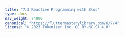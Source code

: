 ```yaml
---
title: "7.3 Reactive Programming with Bloc"
type: docs
nav_weight: 74000
canonical: "https://fluttermasterylibrary.com/6/7/4"
license: "© 2023 Tokenizer Inc. CC BY-NC-SA 4.0"
---
```

